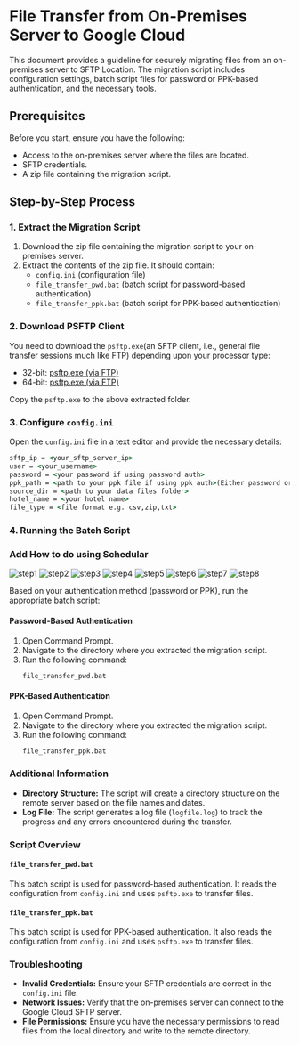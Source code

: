 # File Transfer from On-Premises Server to Google Cloud

This document provides a guideline for securely migrating files from an on-premises server to SFTP Location. The migration script includes configuration settings, batch script files for password or PPK-based authentication, and the necessary tools.

## Prerequisites

Before you start, ensure you have the following:
- Access to the on-premises server where the files are located.
- SFTP credentials.
- A zip file containing the migration script.

## Step-by-Step Process

### 1. Extract the Migration Script

1. Download the zip file containing the migration script to your on-premises server.
2. Extract the contents of the zip file. It should contain:
    - `config.ini` (configuration file)
    - `file_transfer_pwd.bat` (batch script for password-based authentication)
    - `file_transfer_ppk.bat` (batch script for PPK-based authentication)


### 2. Download PSFTP Client

You need to download the `psftp.exe`(an SFTP client, i.e., general file transfer sessions much like FTP) depending upon your processor type:

- 32-bit: [psftp.exe (via FTP)](https://puttygen.com/download.php?val=22)
- 64-bit: [psftp.exe (via FTP)](https://puttygen.com/download.php?val=25)

Copy the `psftp.exe` to the above extracted folder.

### 3. Configure `config.ini`

Open the `config.ini` file in a text editor and provide the necessary details:
```cmd
sftp_ip = <your_sftp_server_ip>
user = <your_username>
password = <your password if using password auth>
ppk_path = <path to your ppk file if using ppk auth>(Either password or PPK should be provided)
source_dir = <path to your data files folder>
hotel_name = <your hotel name>
file_type = <file format e.g. csv,zip,txt>
```

### 4. Running the Batch Script

### Add How to do using Schedular
![step1](https://github.com/parthpaliwal-49/testing/assets/146166132/48173e47-02a8-4e9d-be75-5445e426f57d)
![step2](https://github.com/parthpaliwal-49/testing/assets/146166132/675d0e39-562b-4c7d-ac9a-2705d347f13a)
![step3](https://github.com/parthpaliwal-49/testing/assets/146166132/37ac0b88-324b-4f88-bafe-a6eaa5750bb4)
![step4](https://github.com/parthpaliwal-49/testing/assets/146166132/56aff4ec-dcfb-40fc-adc3-5e7b39899216)
![step5](https://github.com/parthpaliwal-49/testing/assets/146166132/293d2222-aa1c-4487-920b-a5400f1961f8)
![step6](https://github.com/parthpaliwal-49/testing/assets/146166132/c9067412-7b39-4c37-8a2b-2ef07b49706c)
![step7](https://github.com/parthpaliwal-49/testing/assets/146166132/077cabc2-2d16-4227-94fd-72e9e1a6c522)
![step8](https://github.com/parthpaliwal-49/testing/assets/146166132/c45bc9be-d40c-496b-be53-dfb9c8ee1958)





Based on your authentication method (password or PPK), run the appropriate batch script:

#### Password-Based Authentication

1. Open Command Prompt.
2. Navigate to the directory where you extracted the migration script.
3. Run the following command:
    ```cmd
    file_transfer_pwd.bat
    ```

#### PPK-Based Authentication

1. Open Command Prompt.
2. Navigate to the directory where you extracted the migration script.
3. Run the following command:
    ```cmd
    file_transfer_ppk.bat
    ```

### Additional Information

- **Directory Structure:** The script will create a directory structure on the remote server based on the file names and dates.
- **Log File:** The script generates a log file (`logfile.log`) to track the progress and any errors encountered during the transfer.


### Script Overview

#### `file_transfer_pwd.bat`

This batch script is used for password-based authentication. It reads the configuration from `config.ini` and uses `psftp.exe` to transfer files.

#### `file_transfer_ppk.bat`

This batch script is used for PPK-based authentication. It also reads the configuration from `config.ini` and uses `psftp.exe` to transfer files.

### Troubleshooting

- **Invalid Credentials:** Ensure your SFTP credentials are correct in the `config.ini` file.
- **Network Issues:** Verify that the on-premises server can connect to the Google Cloud SFTP server.
- **File Permissions:** Ensure you have the necessary permissions to read files from the local directory and write to the remote directory.
